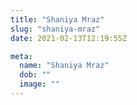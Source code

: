 ```yaml
---
title: "Shaniya Mraz"
slug: "shaniya-mraz"
date: 2021-02-13T12:19:55Z

meta:
  name: "Shaniya Mraz"
  dob: ""
  image: ""
---
```


